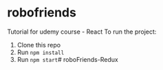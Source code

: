 # robofriends
Tutorial for udemy course - React
To run the project:

1. Clone this repo
2. Run `npm install`
3. Run `npm start`# roboFriends-Redux
